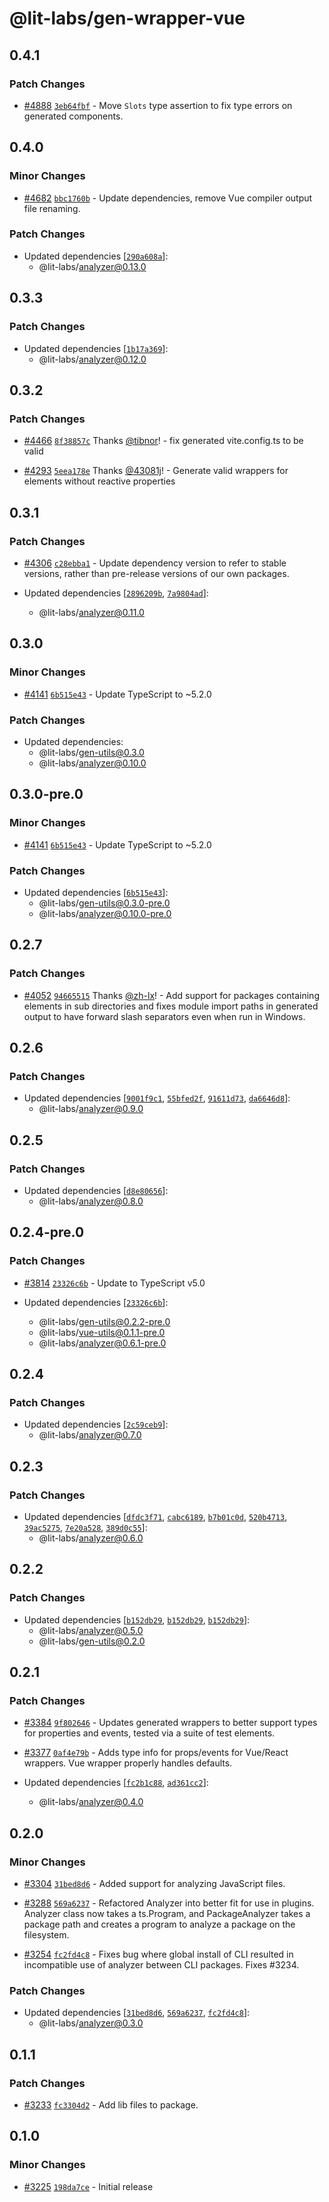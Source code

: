 # @lit-labs/gen-wrapper-vue

## 0.4.1

### Patch Changes

- [#4888](https://github.com/lit/lit/pull/4888) [`3eb64fbf`](https://github.com/lit/lit/commit/3eb64fbf8c45348f031c7dfc2438a8030643c69b) - Move `Slots` type assertion to fix type errors on generated components.

## 0.4.0

### Minor Changes

- [#4682](https://github.com/lit/lit/pull/4682) [`bbc1760b`](https://github.com/lit/lit/commit/bbc1760b05fedc744c1c86cb836f0b9c0550e428) - Update dependencies, remove Vue compiler output file renaming.

### Patch Changes

- Updated dependencies [[`290a608a`](https://github.com/lit/lit/commit/290a608aa2297e8b99a5424dc90632b97c66386c)]:
  - @lit-labs/analyzer@0.13.0

## 0.3.3

### Patch Changes

- Updated dependencies [[`1b17a369`](https://github.com/lit/lit/commit/1b17a369f3ecf54d2617fe08b0d52fd0f993074b)]:
  - @lit-labs/analyzer@0.12.0

## 0.3.2

### Patch Changes

- [#4466](https://github.com/lit/lit/pull/4466) [`8f38857c`](https://github.com/lit/lit/commit/8f38857c4a1da2014d7ac3d86eb2949f13d15e53) Thanks [@tibnor](https://github.com/tibnor)! - fix generated vite.config.ts to be valid

- [#4293](https://github.com/lit/lit/pull/4293) [`5eea178e`](https://github.com/lit/lit/commit/5eea178e0df1199cd29e9d46bc888d52882f18dd) Thanks [@43081j](https://github.com/43081j)! - Generate valid wrappers for elements without reactive properties

## 0.3.1

### Patch Changes

- [#4306](https://github.com/lit/lit/pull/4306) [`c28ebba1`](https://github.com/lit/lit/commit/c28ebba15669042144db48563611b2c9bb7a2e47) - Update dependency version to refer to stable versions, rather than pre-release versions of our own packages.

- Updated dependencies [[`2896209b`](https://github.com/lit/lit/commit/2896209b925169793898b10dc3409de4056c93f7), [`7a9804ad`](https://github.com/lit/lit/commit/7a9804adc676eb2e84252d31d600e59032b0482a)]:
  - @lit-labs/analyzer@0.11.0

## 0.3.0

### Minor Changes

- [#4141](https://github.com/lit/lit/pull/4141) [`6b515e43`](https://github.com/lit/lit/commit/6b515e43c3a24cc8a593247d3aa72d81bcc724d5) - Update TypeScript to ~5.2.0

### Patch Changes

- Updated dependencies:
  - @lit-labs/gen-utils@0.3.0
  - @lit-labs/analyzer@0.10.0

## 0.3.0-pre.0

### Minor Changes

- [#4141](https://github.com/lit/lit/pull/4141) [`6b515e43`](https://github.com/lit/lit/commit/6b515e43c3a24cc8a593247d3aa72d81bcc724d5) - Update TypeScript to ~5.2.0

### Patch Changes

- Updated dependencies [[`6b515e43`](https://github.com/lit/lit/commit/6b515e43c3a24cc8a593247d3aa72d81bcc724d5)]:
  - @lit-labs/gen-utils@0.3.0-pre.0
  - @lit-labs/analyzer@0.10.0-pre.0

## 0.2.7

### Patch Changes

- [#4052](https://github.com/lit/lit/pull/4052) [`94665515`](https://github.com/lit/lit/commit/946655151e4ae0cf873c8710436c2544fca9743b) Thanks [@zh-lx](https://github.com/zh-lx)! - Add support for packages containing elements in sub directories and fixes module import paths in generated output to have forward slash separators even when run in Windows.

## 0.2.6

### Patch Changes

- Updated dependencies [[`9001f9c1`](https://github.com/lit/lit/commit/9001f9c12e0ba125b930dcc126476e384ddc23fe), [`55bfed2f`](https://github.com/lit/lit/commit/55bfed2f95cfcf10757e24edf56092b8e9d36405), [`91611d73`](https://github.com/lit/lit/commit/91611d73600e163459da5d2bfb9753c88ad3f45a), [`da6646d8`](https://github.com/lit/lit/commit/da6646d827d8932ba7c241780cbd03a9ade64009)]:
  - @lit-labs/analyzer@0.9.0

## 0.2.5

### Patch Changes

- Updated dependencies [[`d8e80656`](https://github.com/lit/lit/commit/d8e806561e2d5c12bc99fcee34bce1825c3ca1ae)]:
  - @lit-labs/analyzer@0.8.0

## 0.2.4-pre.0

### Patch Changes

- [#3814](https://github.com/lit/lit/pull/3814) [`23326c6b`](https://github.com/lit/lit/commit/23326c6b9a6abdf01998dadf5d0f20a643e457aa) - Update to TypeScript v5.0

- Updated dependencies [[`23326c6b`](https://github.com/lit/lit/commit/23326c6b9a6abdf01998dadf5d0f20a643e457aa)]:
  - @lit-labs/gen-utils@0.2.2-pre.0
  - @lit-labs/vue-utils@0.1.1-pre.0
  - @lit-labs/analyzer@0.6.1-pre.0

## 0.2.4

### Patch Changes

- Updated dependencies [[`2c59ceb9`](https://github.com/lit/lit/commit/2c59ceb9427ca76a591084258eedab76644f2a63)]:
  - @lit-labs/analyzer@0.7.0

## 0.2.3

### Patch Changes

- Updated dependencies [[`dfdc3f71`](https://github.com/lit/lit/commit/dfdc3f714e511d30acc28809fa6643a4c764cad1), [`cabc6189`](https://github.com/lit/lit/commit/cabc61894e57ba89ecadc1deb20f121fecdfffc9), [`b7b01c0d`](https://github.com/lit/lit/commit/b7b01c0d21c0ac301cd5b8d4cb595f3bbfeebe6b), [`520b4713`](https://github.com/lit/lit/commit/520b47132af8e21868df5dc4dfdf5e003a38d158), [`39ac5275`](https://github.com/lit/lit/commit/39ac52758064dc521c2e3701e28348d7dc637a98), [`7e20a528`](https://github.com/lit/lit/commit/7e20a5287a46eadcd06a0804147b3b27110326ad), [`389d0c55`](https://github.com/lit/lit/commit/389d0c558d78982d8265588d1935ede91f46f3a0)]:
  - @lit-labs/analyzer@0.6.0

## 0.2.2

### Patch Changes

- Updated dependencies [[`b152db29`](https://github.com/lit/lit/commit/b152db291932aa25356543395251a9b42e12292d), [`b152db29`](https://github.com/lit/lit/commit/b152db291932aa25356543395251a9b42e12292d), [`b152db29`](https://github.com/lit/lit/commit/b152db291932aa25356543395251a9b42e12292d)]:
  - @lit-labs/analyzer@0.5.0
  - @lit-labs/gen-utils@0.2.0

## 0.2.1

### Patch Changes

- [#3384](https://github.com/lit/lit/pull/3384) [`9f802646`](https://github.com/lit/lit/commit/9f802646d955198cbaf6e521283fe137e7f5b7a6) - Updates generated wrappers to better support types for properties and events, tested via a suite of test elements.

- [#3377](https://github.com/lit/lit/pull/3377) [`0af4e79b`](https://github.com/lit/lit/commit/0af4e79b51d34d959488ceae4caa2240a76c15e0) - Adds type info for props/events for Vue/React wrappers. Vue wrapper properly handles defaults.

- Updated dependencies [[`fc2b1c88`](https://github.com/lit/lit/commit/fc2b1c885211e4334d5ae5637570df85dd2e3f9e), [`ad361cc2`](https://github.com/lit/lit/commit/ad361cc22303f759afbefe60512df34fffdee771)]:
  - @lit-labs/analyzer@0.4.0

## 0.2.0

### Minor Changes

- [#3304](https://github.com/lit/lit/pull/3304) [`31bed8d6`](https://github.com/lit/lit/commit/31bed8d6542c44a64bad8282b9ce5e5d6514e44a) - Added support for analyzing JavaScript files.

- [#3288](https://github.com/lit/lit/pull/3288) [`569a6237`](https://github.com/lit/lit/commit/569a6237377eeef0c8dced2c369c77ebdd81218e) - Refactored Analyzer into better fit for use in plugins. Analyzer class now takes a ts.Program, and PackageAnalyzer takes a package path and creates a program to analyze a package on the filesystem.

- [#3254](https://github.com/lit/lit/pull/3254) [`fc2fd4c8`](https://github.com/lit/lit/commit/fc2fd4c8f4a25b9a85073afcb38614209e079bb9) - Fixes bug where global install of CLI resulted in incompatible use of analyzer between CLI packages. Fixes #3234.

### Patch Changes

- Updated dependencies [[`31bed8d6`](https://github.com/lit/lit/commit/31bed8d6542c44a64bad8282b9ce5e5d6514e44a), [`569a6237`](https://github.com/lit/lit/commit/569a6237377eeef0c8dced2c369c77ebdd81218e), [`fc2fd4c8`](https://github.com/lit/lit/commit/fc2fd4c8f4a25b9a85073afcb38614209e079bb9)]:
  - @lit-labs/analyzer@0.3.0

## 0.1.1

### Patch Changes

- [#3233](https://github.com/lit/lit/pull/3233) [`fc3304d2`](https://github.com/lit/lit/commit/fc3304d27c6e63ddaa48f09e222d88fa271ff5ea) - Add lib files to package.

## 0.1.0

### Minor Changes

- [#3225](https://github.com/lit/lit/pull/3225) [`198da7ce`](https://github.com/lit/lit/commit/198da7ceabc944b142a666cae56ea239624cd019) - Initial release
